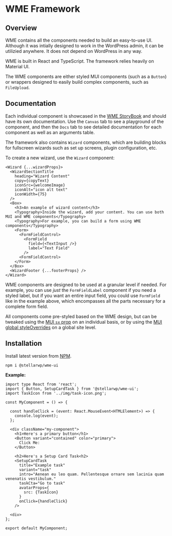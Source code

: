 # WME Framework

## Overview

WME contains all the components needed to build an easy-to-use UI. Although it was intially
designed to work in the WordPress admin, it can be utilizied anywhere. It does not depend on
WordPress in any way.

WME is built in React and TypeScript. The framework relies heavily on Material UI.

The WME components are either styled MUI components (such as a `Button`) or wrappers designed to easily build complex components, such as `FileUpload`.

## Documentation

Each individual component is showcased in the <a href="https://main--623a01cac28a2f003a843c20.chromatic.com/" target="_blank">WME StoryBook</a> and should have its own documentation. Use the `Canvas` tab to see a playground of the component, and then the `Docs` tab to see detailed
documentation for each component as well as an arguments table.

The framework also contains `Wizard` components, which are building blocks for fullscreen wizards such as set up screens, plugin configuration, etc.

To create a new wizard, use the `Wizard` component:

```
<Wizard {...wizardProps}>
  <WizardSectionTitle
    heading="Wizard Content"
    copy={copyText}
    iconSrc={welcomeImage}
    iconAlt="icon alt text"
    iconWidth={75}
  />
  <Box>
    <h3>An example of wizard content</h3>
    <Typography>Inside the wizard, add your content. You can use both MUI and WME components</Typography>
    <Typography>For example, you can build a form using WME components</Typography>
    <Form>
      <FormFieldControl>
        <FormField
          field={<TextInput />}
          label="Text Field"
        />
      <FormFieldControl>
    </Form>
  </Box>
  <WizardFooter {...footerProps} />
</Wizard>
```

WME components are designed to be used at a granular level if needed. For example, you can use _just_ the `FormFieldLabel` component if you need a styled label, but if you want an entire input field, you could use `FormField` like in the example above, which encompasses all the parts necessary for a complete form field.

All components come pre-styled based on the WME design, but can be tweaked using the <a href="https://mui.com/system/the-sx-prop/" target="_blank">MUI `sx` prop</a> on an individual basis, or by using the <a href="https://mui.com/material-ui/customization/theme-components/" target="_blank">MUI global styleOverrides</a> on a global site level.

## Installation

Install latest version from [NPM](https://www.npmjs.com/package/@stellarwp/wme-ui).

`npm i @stellarwp/wme-ui`

**Example:**

```
import type React from 'react';
import { Button, SetupCardTask } from '@stellarwp/wme-ui';
import TaskIcon from '../img/task-icon.png';

const MyComponent = () => {

  const handleClick = (event: React.MouseEvent<HTMLElement>) => {
    console.log(event);
  };

  <div className="my-component">
    <h1>Here's a primary button</h1>
    <Button variant="contained" color="primary">
      Click Me:
    </Button>

    <h2>Here's a Setup Card Task<h2>
    <SetupCardTask
      title="Example task"
      variant="task"
      intro="Aenean eu leo quam. Pellentesque ornare sem lacinia quam venenatis vestibulum."
      taskCta="Go to task"
      avatarProps={
        src: {TaskIcon}
      }
      onClick={handleClick}
    />

  <div>
};

export default MyComponent;
```
